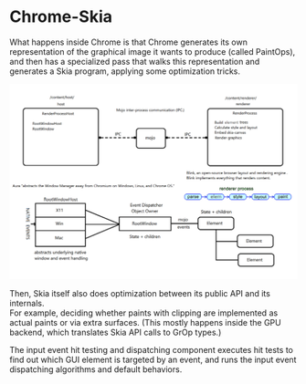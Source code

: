 # Chrome-Skia

What happens inside Chrome is that Chrome generates its own representation of the 
graphical image it wants to produce (called PaintOps), and then has a specialized 
pass that walks this representation and generates a Skia program, applying some 
optimization tricks.  
 
![Chrome-Skia](Chrome-Skia.png)

Then, Skia itself also does optimization between its public API and its internals.    
For example, deciding whether paints with clipping are implemented as actual paints 
or via extra surfaces. (This mostly happens inside the GPU backend, which 
translates Skia API calls to GrOp types.) 

The input event hit testing and dispatching component executes hit tests to find 
out which GUI element is targeted by an event, and runs the input event dispatching 
algorithms and default behaviors.
